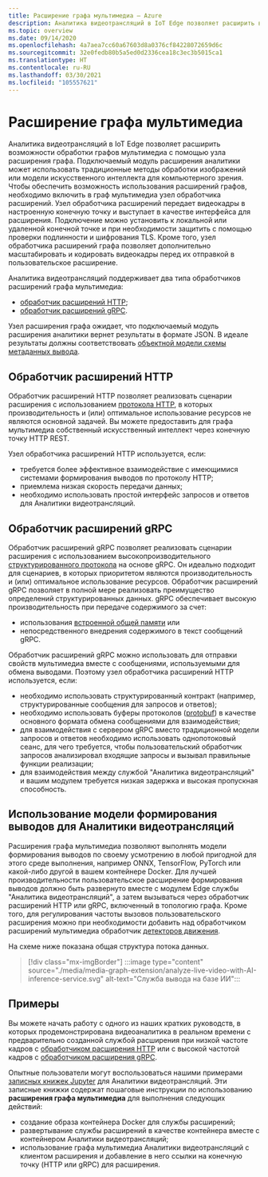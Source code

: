 ```yaml
---
title: Расширение графа мультимедиа — Azure
description: Аналитика видеотрансляций в IoT Edge позволяет расширить возможности обработки графов мультимедиа с помощью узла расширения графа.
ms.topic: overview
ms.date: 09/14/2020
ms.openlocfilehash: 4a7aea7cc60a67603d8a0376cf84228072659d6c
ms.sourcegitcommit: 32e0fedb80b5a5ed0d2336cea18c3ec3b5015ca1
ms.translationtype: HT
ms.contentlocale: ru-RU
ms.lasthandoff: 03/30/2021
ms.locfileid: "105557621"
---
```

# <a name="media-graph-extension"></a>Расширение графа мультимедиа

Аналитика видеотрансляций в IoT Edge позволяет расширить возможности обработки графов мультимедиа с помощью узла расширения графа. Подключаемый модуль расширения аналитики может использовать традиционные методы обработки изображений или модели искусственного интеллекта для компьютерного зрения. Чтобы обеспечить возможность использования расширений графов, необходимо включить в граф мультимедиа узел обработчика расширений. Узел обработчика расширений передает видеокадры в настроенную конечную точку и выступает в качестве интерфейса для расширения. Подключение можно установить к локальной или удаленной конечной точке и при необходимости защитить с помощью проверки подлинности и шифрования TLS. Кроме того, узел обработчика расширений графа позволяет дополнительно масштабировать и кодировать видеокадры перед их отправкой в пользовательское расширение. 

Аналитика видеотрансляций поддерживает два типа обработчиков расширений графа мультимедиа:

* [обработчик расширений HTTP](media-graph-concept.md#http-extension-processor);
* [обработчик расширений gRPC](media-graph-concept.md#grpc-extension-processor).

Узел расширения графа ожидает, что подключаемый модуль расширения аналитики вернет результаты в формате JSON. В идеале результаты должны соответствовать [объектной модели схемы метаданных вывода](./inference-metadata-schema.md).

## <a name="http-extension-processor"></a>Обработчик расширений HTTP

Обработчик расширений HTTP позволяет реализовать сценарии расширения с использованием [протокола HTTP](./http-extension-protocol.md), в которых производительность и (или) оптимальное использование ресурсов не являются основной задачей. Вы можете предоставить для графа мультимедиа собственный искусственный интеллект через конечную точку HTTP REST. 

Узел обработчика расширений HTTP используется, если:

* требуется более эффективное взаимодействие с имеющимися системами формирования выводов по протоколу HTTP;
* приемлема низкая скорость передачи данных;
* необходимо использовать простой интерфейс запросов и ответов для Аналитики видеотрансляций.

## <a name="grpc-extension-processor"></a>Обработчик расширений gRPC

Обработчик расширений gRPC позволяет реализовать сценарии расширения с использованием высокопроизводительного [структурированного протокола](./grpc-extension-protocol.md) на основе gRPC. Он идеально подходит для сценариев, в которых приоритетом являются производительность и (или) оптимальное использование ресурсов. Обработчик расширений gRPC позволяет в полной мере реализовать преимущество определений структурированных данных. gRPC обеспечивает высокую производительность при передаче содержимого за счет:

* использования [встроенной общей памяти](https://en.wikipedia.org/wiki/Shared_memory) или 
* непосредственного внедрения содержимого в текст сообщений gRPC. 

Обработчик расширений gRPC можно использовать для отправки свойств мультимедиа вместе с сообщениями, используемыми для обмена выводами.
Поэтому узел обработчика расширений HTTP используется, если:

* необходимо использовать структурированный контракт (например, структурированные сообщения для запросов и ответов);
* необходимо использовать буферы протоколов ([protobuf](https://developers.google.com/protocol-buffers)) в качестве основного формата обмена сообщениями для взаимодействия;
* для взаимодействия с сервером gRPC вместо традиционной модели запросов и ответов необходимо использовать однопотоковый сеанс, для чего требуется, чтобы пользовательский обработчик запросов анализировал входящие запросы и вызывал правильные функции реализации; 
* для взаимодействия между службой "Аналитика видеотрансляций" и вашим модулем требуется низкая задержка и высокая пропускная способность.

## <a name="use-your-inferencing-model-with-live-video-analytics"></a>Использование модели формирования выводов для Аналитики видеотрансляций

Расширения графа мультимедиа позволяют выполнять модели формирования выводов по своему усмотрению в любой пригодной для этого среде выполнения, например ONNX, TensorFlow, PyTorch или какой-либо другой в вашем контейнере Docker. Для лучшей производительности пользовательское расширение формирования выводов должно быть развернуто вместе с модулем Edge службы "Аналитика видеотрансляций", а затем вызываться через обработчик расширений HTTP или gRPC, включенный в топологию графа. Кроме того, для регулирования частоты вызовов пользовательского расширения можно при необходимости добавить над обработчиком расширений мультимедиа обработчик [детекторов движения](media-graph-concept.md#motion-detection-processor).

На схеме ниже показана общая структура потока данных.

> [!div class="mx-imgBorder"]
> :::image type="content" source="./media/media-graph-extension/analyze-live-video-with-AI-inference-service.svg" alt-text="Служба вывода на базе ИИ":::

## <a name="samples"></a>Примеры

Вы можете начать работу с одного из наших кратких руководств, в которых продемонстрирована видеоаналитика в реальном времени с предварительно созданной службой расширения при низкой частоте кадров с [обработчиком расширения HTTP](./use-your-model-quickstart.md?pivots=programming-language-csharp) или с высокой частотой кадров с [обработчиком расширения gRPC](./analyze-live-video-use-your-grpc-model-quickstart.md?pivots=programming-language-csharp).

Опытные пользователи могут воспользоваться нашими примерами [записных книжек Jupyter](https://github.com/Azure/live-video-analytics/blob/master/utilities/video-analysis/notebooks/readme.md) для Аналитики видеотрансляций. Эти записные книжки содержат пошаговые инструкции по использованию **расширения графа мультимедиа** для выполнения следующих действий:

* создание образа контейнера Docker для службы расширений;
* развертывание службы расширений в качестве контейнера вместе с контейнером Аналитики видеотрансляций;
* использование графа мультимедиа Аналитики видеотрансляций с клиентом расширения и добавление в него ссылки на конечную точку (HTTP или gRPC) для расширения.